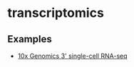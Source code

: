 # transcriptomics

## Examples
- [10x Genomics 3' single-cell RNA-seq](https://github.com/jelber2/transcriptomics/edit/main/da0023.md)
